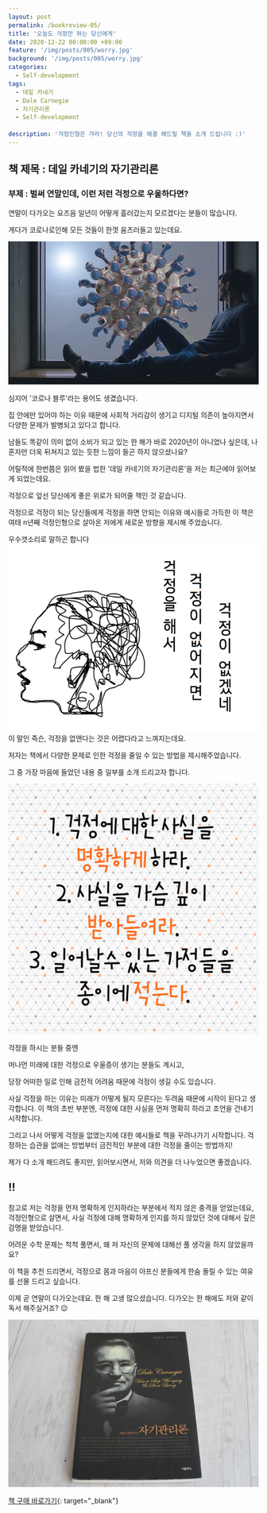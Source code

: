 ```yaml
---
layout: post
permalink: /bookreview-05/
title: '오늘도 걱정만 하는 당신에게'
date: 2020-12-22 00:00:00 +09:00
feature: '/img/posts/005/worry.jpg'
background: '/img/posts/005/worry.jpg'
categories:
  - Self-development
tags:
  - 데일 카네기
  - Dale Carnegie
  - 자기관리론
  - Self-development

description: '걱정인형은 가라! 당신의 걱정을 해결 해드릴 책을 소개 드립니다 :)'
---
```

## 책 제목 : 데일 카네기의 자기관리론

### 부제 : 벌써 연말인데, 이런 저런 걱정으로 우울하다면?


연말이 다가오는 요즈음
일년이 어떻게 흘러갔는지 모르겠다는 분들이 많습니다.

게다가 코로나로인해 모든 것들이 한껏 움츠러들고 있는데요.

![코로나](/img/posts/005/corona.jpg)

심지어 '코로나 블루'라는 용어도 생겼습니다.

집 안에만 있어야 하는 이유 때문에 사회적 거리감이 생기고
디지털 의존이 높아지면서 다양한 문제가 발병되고 있다고 합니다.

남들도 똑같이 의미 없이 소비가 되고 있는 한 해가 바로 2020년이 아니었나 싶은데,
나 혼자만 더욱 뒤쳐지고 있는 듯한 느낌이 들곤 하지 않으셨나요?

어릴적에 한번쯤은 읽어 봤을 법한  '데일 카네기의 자기관리론'을
저는 최근에야 읽어보게 되었는데요.

걱정으로 앞선 당신에게 좋은 위로가 되어줄 책인 것 같습니다.

걱정으로 걱정이 되는 당신들에게 걱정을 하면 안되는 이유와 예시들로 가득한 이 책은
여태 n년째 걱정인형으로 살아온 저에게 새로운 방향을 제시해 주었습니다.

우수갯소리로 말하곤 합니다
![걱정 이미지](/img/posts/005/worry.jpg)
이 말인 즉슨, 걱정을 없앤다는 것은 어렵다라고 느껴지는데요.

저자는 책에서 다양한 문제로 인한 걱정을 줄일 수 있는 방법을 제시해주었습니다.

그 중 가장 마음에 들었던 내용 중 일부를 소개 드리고자 합니다.

![해결 이미지](/img/posts/005/solution.jpg)

걱정을 하시는 분들 중엔

머나먼 미래에 대한 걱정으로 우울증이 생기는 분들도 계시고,

당장 어떠한 일로 인해 금전적 어려움 때문에 걱정이 생길 수도 있습니다.

사실 걱정을 하는 이유는 미래가 어떻게 될지 모른다는 두려움 때문에 시작이 된다고 생각합니다.
이 책의 초반 부분엔, 걱정에 대한 사실을 먼저 명확히 하라고 조언을 건네기 시작합니다.

그리고 나서 어떻게 걱정을 없앴는지에 대한 예시들로 책을 꾸려나가기 시작합니다.
걱정하는 습관을 없애는 방법부터 금전적인 부분에 대한 걱정을 줄이는 방법까지!

제가 다 소개 해드려도 좋지만, 읽어보시면서, 저와 의견을 더 나누었으면 좋겠습니다.

<h2 color:red;>!!</h2>참고로 저는 걱정을 먼저 명확하게 인지하라는 부분에서 적지 않은 충격을 얻었는데요,
걱정인형으로 살면서, 사실 걱정에 대해 명확하게 인지를 하지 않았던 것에 대해서 깊은 감명을 받았습니다.

어려운 수학 문제는 척척 풀면서, 왜 저 자신의 문제에 대해선 풀 생각을 하지 않았을까요?

이 책을 추천 드리면서, 걱정으로 몸과 마음이 아프신 분들에게 한숨 돌릴 수 있는 여유를 선물 드리고 싶습니다.

이제 곧 연말이 다가오는데요.
한 해 고생 많으셨습니다.
다가오는 한 해에도 저와 같이 독서 해주실거죠? 😉

![데일 카네기 자기관리론](/img/posts/005/img0501.JPG)

[책 구매 바로가기](https://book.naver.com/bookdb/book_detail.nhn?bid=6113729){: target="_blank"}
